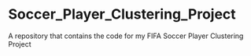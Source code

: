 # Soccer_Player_Clustering_Project
A repository that contains the code for my FIFA Soccer Player Clustering Project
